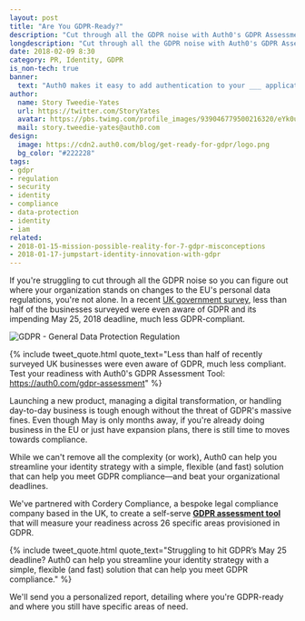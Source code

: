 ```yaml
---
layout: post
title: "Are You GDPR-Ready?"
description: "Cut through all the GDPR noise with Auth0's GDPR Assessment Tool that will measure your readiness across 26 specific areas governed by GDPR."
longdescription: "Cut through all the GDPR noise with Auth0's GDPR Assessment Tool. Created with the help of legal compliance company Cordery Compliance, this tool will help you discover your percent of readiness across 26 specific areas provisioned in GDPR."
date: 2018-02-09 8:30
category: PR, Identity, GDPR
is_non-tech: true
banner:
  text: "Auth0 makes it easy to add authentication to your ___ application."
author:     
  name: Story Tweedie-Yates
  url: https://twitter.com/StoryYates
  avatar: https://pbs.twimg.com/profile_images/939046779500216320/eYk0uf-3_400x400.jpg
  mail: story.tweedie-yates@auth0.com
design:
  image: https://cdn2.auth0.com/blog/get-ready-for-gdpr/logo.png
  bg_color: "#222228"
tags:
- gdpr
- regulation
- security
- identity
- compliance
- data-protection
- identity
- iam
related:
- 2018-01-15-mission-possible-reality-for-7-gdpr-misconceptions
- 2018-01-17-jumpstart-identity-innovation-with-gdpr
---
```


If you're struggling to cut through all the GDPR noise so you can figure out where your organization stands on changes to the EU's personal data regulations, you're not alone. In a recent [UK government survey](https://www.gov.uk/government/statistics/cyber-security-breaches-survey-2018-preparations-for-the-new-data-protection-act), less than half of the businesses surveyed were even aware of GDPR and its impending May 25, 2018 deadline, much less GDPR-compliant.

![GDPR - General Data Protection Regulation](https://cdn2.auth0.com/blog/get-ready-for-gdpr/gdpr-flag.png)

{% include tweet_quote.html quote_text="Less than half of recently surveyed UK businesses were even aware of GDPR, much less compliant. Test your readiness with Auth0's GDPR Assessment Tool: https://auth0.com/gdpr-assessment" %}

Launching a new product, managing a digital transformation, or handling day-to-day business is tough enough without the threat of GDPR's massive fines. Even though May is only months away, if you're already doing business in the EU or just have expansion plans, there is still time to moves towards compliance.

While we can't remove all the complexity (or work), Auth0 can help you streamline your identity strategy with a simple, flexible (and fast) solution that can help you meet GDPR compliance—and beat your organizational deadlines.

We've partnered with Cordery Compliance, a bespoke legal compliance company based in the UK, to create a self-serve **[GDPR assessment tool](https://auth0.com/gdpr-assessment/)** that will measure your readiness across 26 specific areas provisioned in GDPR.

{% include tweet_quote.html quote_text="Struggling to hit GDPR’s May 25 deadline? Auth0 can help you streamline your identity strategy with a simple, flexible (and fast) solution that can help you meet GDPR compliance." %}

We'll send you a personalized report, detailing where you're GDPR-ready and where you still have specific areas of need.
